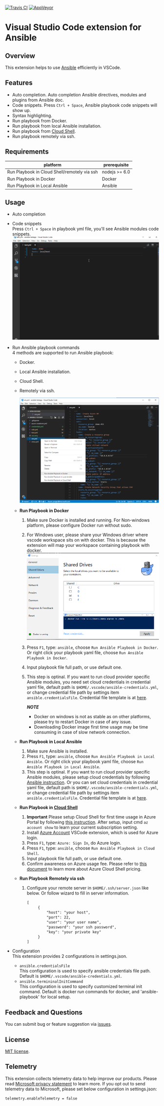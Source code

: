 [![Travis CI](https://travis-ci.org/VSChina/vscode-ansible.svg?branch=master)](https://travis-ci.org/VSChina/vscode-ansible)
[![AppVeyor](https://ci.appveyor.com/api/projects/status/kq11m16pl22k29un?svg=true)](https://ci.appveyor.com/project/yungez/vscode-ansible)

# Visual Studio Code extension for Ansible

## Overview
This extension helps to use [Ansible](https://www.ansible.com/) efficiently in VSCode.

## Features

  - Auto completion. Auto completion Ansible directives, modules and plugins from Ansible doc.
  - Code snippets.  Press `Ctrl + Space`, Ansible playbook code snippets will show up.
  - Syntax highlighting.
  - Run playbook from Docker.
  - Run playbook from local Ansible installation.
  - Run playbook from [Cloud Shell](https://azure.microsoft.com/en-us/features/cloud-shell/). 
  - Run playbook remotely via ssh.


## Requirements

|platform|prerequisite|
|--------|-----------|
|Run Playbook in Cloud Shell/remotely via ssh| nodejs >= 6.0 |
|Run Playbook in Docker|Docker|
|Run Playbook in Local Ansible| Ansible |

## Usage
- Auto completion
- Code snippets  
    Press `Ctrl + Space` in playbook yml file, you'll see Ansible modules code snippets.    
    ![auto completion and code snippets](./images/authoring.gif)
    
- Run Ansible playbook commands  
  4 methods are supported to run Ansible playbook: 
  - Docker.
  - Local Ansible installation.
  - Cloud Shell.
  - Remotely via ssh.

    ![run playbook](./images/menu.png)
  
  - **Run Playbook in Docker** 
    1. Make sure Docker is installed and running. For Non-windows platform, please configure Docker run without sudo.
    1. For Windows user, please share your Windows driver where vscode workspace sits on with docker. This is because the extension will map your workspace containing playbook with docker.   
       ![docker share driver](./images/dockerconfig.png)
    1. Press `F1`, type: `ansible`, choose `Run Ansible Playbook in Docker`. 
       Or right click your playbook yaml file, choose `Run Ansible Playbook in Docker`.
    1. Input playbook file full path, or use default one.
    1. This step is optinal. If you want to run cloud provider specific Ansible modules, you need set cloud credentials in credential yaml file, default path is `$HOME/.vscode/ansible-credentials.yml`, or change credential file path by settings item  `ansible.credentialsFile`. Credential file template is at [here](https://github.com/VSChina/vscode-ansible/blob/master/config/credentials.yml).    
           
       ***NOTE***  
       - Docker on windows is not as stable as on other platforms, please try to restart Docker in case of any issue.
       - Downloading Docker image first time usage may be time consuming in case of slow network connection.

  - **Run Playbook in Local Ansible** 
    1. Make sure Ansible is installed.
    1. Press `F1`, type: `ansible`, choose `Run Ansible Playbook in Local Ansible`. 
       Or right click your playbook yaml file, choose `Run Ansible Playbook in Local Ansible`.
    1. This step is optinal. If you want to run cloud provider specific Ansible modules, please setup cloud credentials by following [Ansible instruction](http://docs.ansible.com/ansible/latest/guides.html). Or you can set cloud credentials in credential yaml file, default path is `$HOME/.vscode/ansible-credentials.yml`, or change credential file path by settings item  `ansible.credentialsFile`. Credential file template is at [here](https://github.com/VSChina/vscode-ansible/blob/master/config/credentials.yml).  


  - **Run Playbook in [Cloud Shell](https://azure.microsoft.com/en-us/features/cloud-shell/)** 
    1. **Important** Please setup Cloud Shell for first time usage in Azure Portal by following [this instruction](https://docs.microsoft.com/en-us/azure/cloud-shell/overview). After setup, input cmd `az account show` to learn your current subscription setting.
    1. Install [Azure Account](https://marketplace.visualstudio.com/items?itemName=ms-vscode.azure-account) VSCode extension, which is used for Azure login.
    1. Press `F1`, type: `Azure: Sign In`, do Azure login.
    1. Press `F1`, type: `ansible`, choose `Run Ansible Playbook in Cloud Shell`.
    1. Input playbook file full path, or use default one.
    1. Confirm awareness on Azure usage fee. Please refer to [this document](https://docs.microsoft.com/en-us/azure/cloud-shell/pricing) to learn more about Azure Cloud Shell pricing.
    
  - **Run Playbook Remotely via ssh** 
    1. Configure your remote server in `$HOME/.ssh/server.json` like below. Or follow wizard to fill in server information.
       ```
       [
            {
                "host": "your host",
                "port": 22,
                "user": "your user name",
                "password": "your ssh password",
                "key": "your private key"
            }
       ]
       ```

- Configuration  
  This extension provides 2 configurations in settings.json.
  - `ansible.credentialsFile`  
    This configuration is used to specify ansible credentials file path. Default is `$HOME/.vscode/ansible-credentials.yml`.
  - `ansible.termininalInitCommand`  
    This configuration is used to specify customized terminal init command. Default is docker run commands for docker, and 'ansible-playbook' for local setup.


## Feedback and Questions
You can submit bug or feature suggestion via [issues](https://github.com/VSChina/vscode-ansible/issues/new).

## License
[MIT license](./LICENSE.md).

## Telemetry
This extension collects telemetry data to help improve our products. Please read [Microsoft privacy statement](https://privacy.microsoft.com/en-us/privacystatement) to learn more. If you opt out to send telemetry data to Microsoft, please set below configuration in settings.json:
```
telemetry.enableTelemetry = false
```








